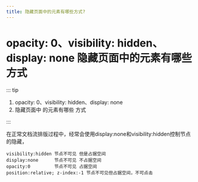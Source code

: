```yaml
---
title: 隐藏页面中的元素有哪些方式?
---
```


# opacity: 0、visibility: hidden、display: none 隐藏页面中的元素有哪些方式
::: tip

1. opacity: 0、visibility: hidden、display: none
2. 隐藏页面中 的元素有哪些 方式

:::

在正常文档流排版过程中，经常会使用display:none和visibility:hidden控制节点的隐藏，

```
visibility:hidden 节点不可见 但是占据空间
display:none      节点不可见 不占据空间
opacity:0         节点不可见 占据空间
position:relative; z-index:-1 节点不可见但占据空间，不可点击
```